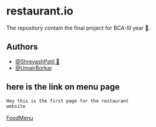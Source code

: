 # restaurant.io
The repository contain the final project for BCA-III year 🙂.

## Authors

- [@ShreyashPatil 🙋](https://www.github.com/shreyashpatil2002)
- [@UmairBorkar](https://github.com/uborkar)


## here is the link on menu page
```bash
Hey this is the first page for the restaurant
website

```
[FoodMenu](https://shreyashpatil2002.github.io/restaurant.io/customer/menus/)
